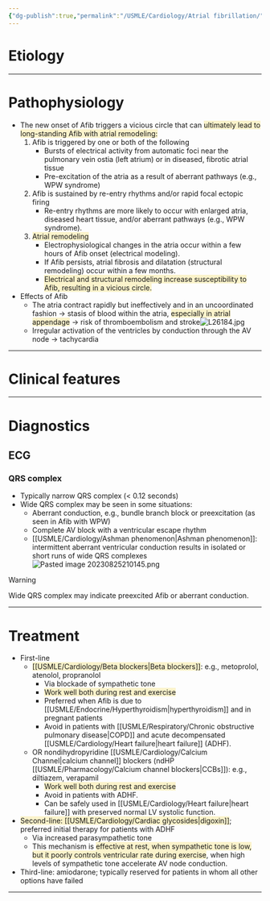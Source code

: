 ```yaml
---
{"dg-publish":true,"permalink":"/USMLE/Cardiology/Atrial fibrillation/"}
---
```


# Etiology


---
# Pathophysiology
- The new onset of Afib triggers a vicious circle that can <span style="background:rgba(240, 200, 0, 0.2)">ultimately lead to long-standing Afib with atrial remodeling:</span>
	1. Afib is triggered by one or both of the following
		- Bursts of electrical activity from automatic foci near the pulmonary vein ostia (left atrium) or in diseased, fibrotic atrial tissue 
		- Pre-excitation of the atria as a result of aberrant pathways (e.g., WPW syndrome)
	2. Afib is sustained by re-entry rhythms and/or rapid focal ectopic firing 
		- Re-entry rhythms are more likely to occur with enlarged atria, diseased heart tissue, and/or aberrant pathways (e.g., WPW syndrome).
	3. <span style="background:rgba(240, 200, 0, 0.2)">Atrial remodeling</span>
		- Electrophysiological changes in the atria occur within a few hours of Afib onset (electrical modeling).
		- If Afib persists, atrial fibrosis and dilatation (structural remodeling) occur within a few months.
		- <span style="background:rgba(240, 200, 0, 0.2)">Electrical and structural remodeling increase susceptibility to Afib, resulting in a vicious circle.</span>
- Effects of Afib
	- The atria contract rapidly but ineffectively and in an uncoordinated fashion → stasis of blood within the atria, <span style="background:rgba(240, 200, 0, 0.2)">especially in atrial appendage</span> → risk of thromboembolism and stroke![L26184.jpg](/img/user/appendix/L26184.jpg)
	- Irregular activation of the ventricles by conduction through the AV node → tachycardia

---
# Clinical features

---
# Diagnostics
## ECG
### QRS complex
- Typically narrow QRS complex (< 0.12 seconds)
- Wide QRS complex may be seen in some situations:
	- Aberrant conduction, e.g., bundle branch block or preexcitation (as seen in Afib with WPW)
	- Complete AV block with a ventricular escape rhythm
	- [[USMLE/Cardiology/Ashman phenomenon\|Ashman phenomenon]]: intermittent aberrant ventricular conduction results in isolated or short runs of wide QRS complexes![Pasted image 20230825210145.png](/img/user/appendix/Pasted%20image%2020230825210145.png)

>[!warning] 
>Wide QRS complex may indicate preexcited Afib or aberrant conduction.

---
# Treatment
- First-line
	- <span style="background:rgba(240, 200, 0, 0.2)">[[USMLE/Cardiology/Beta blockers\|Beta blockers]]</span>: e.g., metoprolol, atenolol, propranolol
		- Via blockade of sympathetic tone
		- <span style="background:rgba(240, 200, 0, 0.2)">Work well both during rest and exercise</span>
		- Preferred when Afib is due to [[USMLE/Endocrine/Hyperthyroidism\|hyperthyroidism]] and in pregnant patients
		- Avoid in patients with [[USMLE/Respiratory/Chronic obstructive pulmonary disease\|COPD]] and acute decompensated [[USMLE/Cardiology/Heart failure\|heart failure]] (ADHF).
	- OR nondihydropyridine [[USMLE/Cardiology/Calcium Channel\|calcium channel]] blockers (ndHP [[USMLE/Pharmacology/Calcium channel blockers\|CCBs]]): e.g., diltiazem, verapamil
		- <span style="background:rgba(240, 200, 0, 0.2)">Work well both during rest and exercise</span>
		- Avoid in patients with ADHF. 
		- Can be safely used in [[USMLE/Cardiology/Heart failure\|heart failure]] with preserved normal LV systolic function.
- <span style="background:rgba(240, 200, 0, 0.2)">Second-line: [[USMLE/Cardiology/Cardiac glycosides\|digoxin]]</span>; preferred initial therapy for patients with ADHF
	- Via increased parasympathetic tone
	- This mechanism is <span style="background:rgba(240, 200, 0, 0.2)">effective at rest, when sympathetic tone is low, but it poorly controls ventricular rate during exercise</span>, when high levels of sympathetic tone accelerate AV node conduction.
- Third-line: amiodarone; typically reserved for patients in whom all other options have failed

---
